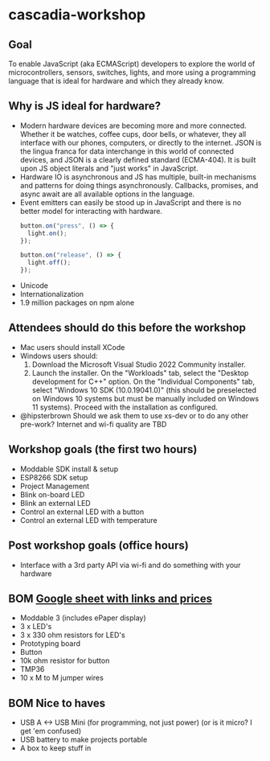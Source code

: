 # cascadia-workshop

## Goal
To enable JavaScript (aka ECMAScript) developers to explore the world of microcontrollers, sensors, switches, lights, and more using a programming language that is ideal for hardware and which they already know.

## Why is JS ideal for hardware?
* Modern hardware devices are becoming more and more connected. Whether it be watches, coffee cups, door bells, or whatever, they all interface with our phones, computers, or directly to the internet. JSON is the lingua franca for data interchange in this world of connected devices, and JSON is a clearly defined standard (ECMA-404). It is built upon JS object literals and "just works" in JavaScript.
* Hardware IO is asynchronous and JS has multiple, built-in mechanisms and patterns for doing things asynchronously. Callbacks, promises, and async await are all available options in the language. 
* Event emitters can easily be stood up in JavaScript and there is no better model for interacting with hardware.
  ```js
  button.on("press", () => { 
    light.on(); 
  });
  
  button.on("release", () => { 
    light.off();
  });
  ```
* Unicode
* Internationalization
* 1.9 million packages on npm alone

## Attendees should do this before the workshop
* Mac users should install XCode
* Windows users should:
  1. Download the Microsoft Visual Studio 2022 Community installer.
  2. Launch the installer. On the "Workloads" tab, select the "Desktop development for C++" option. On the "Individual Components" tab, select "Windows 10 SDK (10.0.19041.0)" (this should be preselected on Windows 10 systems but must be manually included on Windows 11 systems). Proceed with the installation as configured.
* @hipsterbrown Should we ask them to use xs-dev or to do any other pre-work? Internet and wi-fi quality are TBD

## Workshop goals (the first two hours)
* Moddable SDK install & setup
* ESP8266 SDK setup
* Project Management
* Blink on-board LED
* Blink an external LED
* Control an external LED with a button
* Control an external LED with temperature

## Post workshop goals (office hours)
* Interface with a 3rd party API via wi-fi and do something with your hardware

## BOM [Google sheet with links and prices](https://docs.google.com/spreadsheets/d/1mZAw3TPqquWeDhawjyudr1aHb2-XNfY4TG3rIGlpbOc/edit?usp=sharing)
* Moddable 3 (includes ePaper display)
* 3 x LED's
* 3 x 330 ohm resistors for LED's
* Prototyping board
* Button
* 10k ohm resistor for button
* TMP36
* 10 x M to M jumper wires

## BOM Nice to haves
* USB A <-> USB Mini (for programming, not just power) (or is it micro? I get 'em confused)
* USB battery to make projects portable
* A box to keep stuff in
